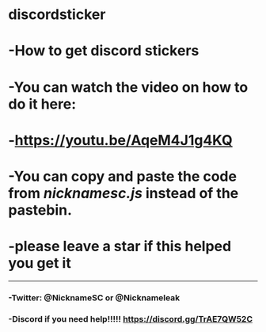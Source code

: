 # discordsticker
# -How to get discord stickers
# -You can watch the video on how to do it here:
# -https://youtu.be/AqeM4J1g4KQ
# -You can copy and paste the code from *nicknamesc.js* instead of the pastebin.
# -please leave a star if this helped you get it
---
### -Twitter: @NicknameSC or @Nicknameleak
### -Discord if you need help!!!!! https://discord.gg/TrAE7QW52C
